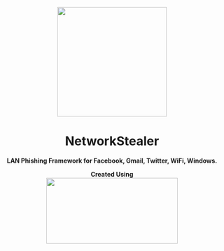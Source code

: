 <p align="center">
          <img src="https://www.upload.ee/image/9428938/nsicon.png" height=250px width=250px>
</p>
<p>
          <h1 align="center">NetworkStealer</h1>
          <p align="center">
  <strong>LAN Phishing Framework for Facebook, Gmail, Twitter, WiFi, Windows.</strong>
          </p>
</p>

<p align="center">
          <strong>Created Using</strong><br>
<img src="http://flask.pocoo.org/static/logo/flask.png" height=150px width=300px>
</p>
